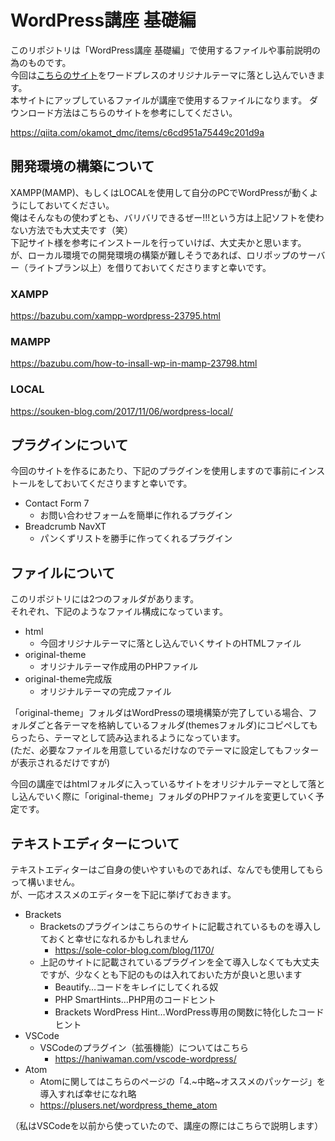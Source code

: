 # WordPress講座 基礎編
このリポジトリは「WordPress講座 基礎編」で使用するファイルや事前説明の為のものです。  
今回は[こちらのサイト](https://leekfoo.github.io/wp-html/)をワードプレスのオリジナルテーマに落とし込んでいきます。  
本サイトにアップしているファイルが講座で使用するファイルになります。
ダウンロード方法はこちらのサイトを参考にしてください。  

https://qiita.com/okamot_dmc/items/c6cd951a75449c201d9a

## 開発環境の構築について

XAMPP(MAMP)、もしくはLOCALを使用して自分のPCでWordPressが動くようにしておいてください。  
俺はそんなもの使わずとも、バリバリできるぜー!!!という方は上記ソフトを使わない方法でも大丈夫です（笑）  
下記サイト様を参考にインストールを行っていけば、大丈夫かと思います。  
が、ローカル環境での開発環境の構築が難しそうであれば、ロリポップのサーバー（ライトプラン以上）を借りておいてくださりますと幸いです。

### XAMPP
https://bazubu.com/xampp-wordpress-23795.html

### MAMPP
https://bazubu.com/how-to-insall-wp-in-mamp-23798.html

### LOCAL
https://souken-blog.com/2017/11/06/wordpress-local/

## プラグインについて
今回のサイトを作るにあたり、下記のプラグインを使用しますので事前にインストールをしておいてくださりますと幸いです。
* Contact Form 7
  * お問い合わせフォームを簡単に作れるプラグイン
* Breadcrumb NavXT
  * パンくずリストを勝手に作ってくれるプラグイン

## ファイルについて
このリポジトリには2つのフォルダがあります。  
それぞれ、下記のようなファイル構成になっています。  
* html
   * 今回オリジナルテーマに落とし込んでいくサイトのHTMLファイル
* original-theme
   * オリジナルテーマ作成用のPHPファイル  
* original-theme完成版
   * オリジナルテーマの完成ファイル  
   
「original-theme」フォルダはWordPressの環境構築が完了している場合、フォルダごと各テーマを格納しているフォルダ(themesフォルダ)にコピペしてもらったら、テーマとして読み込まれるようになっています。  
(ただ、必要なファイルを用意しているだけなのでテーマに設定してもフッターが表示されるだけですが)  
  
今回の講座ではhtmlフォルダに入っているサイトをオリジナルテーマとして落とし込んでいく際に「original-theme」フォルダのPHPファイルを変更していく予定です。

## テキストエディターについて
テキストエディターはご自身の使いやすいものであれば、なんでも使用してもらって構いません。  
が、一応オススメのエディターを下記に挙げておきます。
* Brackets
    * Bracketsのプラグインはこちらのサイトに記載されているものを導入しておくと幸せになれるかもしれません
        * https://sole-color-blog.com/blog/1170/
    * 上記のサイトに記載されているプラグインを全て導入しなくても大丈夫ですが、少なくとも下記のものは入れておいた方が良いと思います
        * Beautify…コードをキレイにしてくれる奴
        * PHP SmartHints…PHP用のコードヒント
        * Brackets WordPress Hint…WordPress専用の関数に特化したコードヒント
* VSCode
    * VSCodeのプラグイン（拡張機能）についてはこちら
        * https://haniwaman.com/vscode-wordpress/
* Atom
    * Atomに関してはこちらのページの「4.~中略~オススメのパッケージ」を導入すれば幸せになれ略
    * https://plusers.net/wordpress_theme_atom

（私はVSCodeを以前から使っていたので、講座の際にはこちらで説明します）

